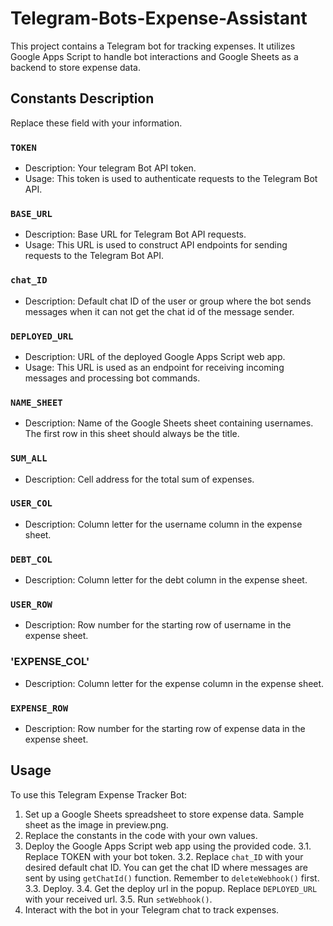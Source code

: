 # Telegram-Bots-Expense-Assistant

This project contains a Telegram bot for tracking expenses. It utilizes Google Apps Script to handle bot interactions and Google Sheets as a backend to store expense data.

## Constants Description
Replace these field with your information.

### `TOKEN`
- Description: Your telegram Bot API token.
- Usage: This token is used to authenticate requests to the Telegram Bot API.

### `BASE_URL`
- Description: Base URL for Telegram Bot API requests.
- Usage: This URL is used to construct API endpoints for sending requests to the Telegram Bot API.
  
### `chat_ID`
- Description: Default chat ID of the user or group where the bot sends messages when it can not get the chat id of the message sender.

### `DEPLOYED_URL`
- Description: URL of the deployed Google Apps Script web app.
- Usage: This URL is used as an endpoint for receiving incoming messages and processing bot commands.

### `NAME_SHEET`
- Description: Name of the Google Sheets sheet containing usernames. The first row in this sheet should always be the title.

### `SUM_ALL`
- Description: Cell address for the total sum of expenses.

### `USER_COL`
- Description: Column letter for the username column in the expense sheet.

### `DEBT_COL`
- Description: Column letter for the debt column in the expense sheet.

### `USER_ROW`
- Description: Row number for the starting row of username in the expense sheet.

### 'EXPENSE_COL'
- Description: Column letter for the expense column in the expense sheet.

### `EXPENSE_ROW`
- Description: Row number for the starting row of expense data in the expense sheet.

## Usage
To use this Telegram Expense Tracker Bot:

1. Set up a Google Sheets spreadsheet to store expense data. Sample sheet as the image in preview.png.
2. Replace the constants in the code with your own values.
3. Deploy the Google Apps Script web app using the provided code.
   3.1. Replace TOKEN with your bot token.
   3.2. Replace `chat_ID` with your desired default chat ID. You can get the chat ID where messages are sent by using `getChatId()` function. Remember to `deleteWebhook()` first.
   3.3. Deploy.
   3.4. Get the deploy url in the popup. Replace `DEPLOYED_URL` with your received url.
   3.5. Run `setWebhook()`.
4. Interact with the bot in your Telegram chat to track expenses.

